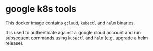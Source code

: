 # google k8s tools

This docker image contains `gcloud`, `kubectl` and `helm` binaries.

It is used to authenticate against a google cloud account and run subsequent commands using `kubectl` and `helm` (e.g. upgrade a helm release).
